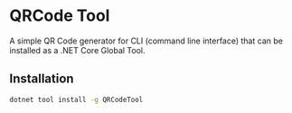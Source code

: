 # QRCode Tool

A simple QR Code generator for CLI (command line interface) that can be installed as a .NET Core Global Tool.


## Installation

``` bash
dotnet tool install -g QRCodeTool
```
